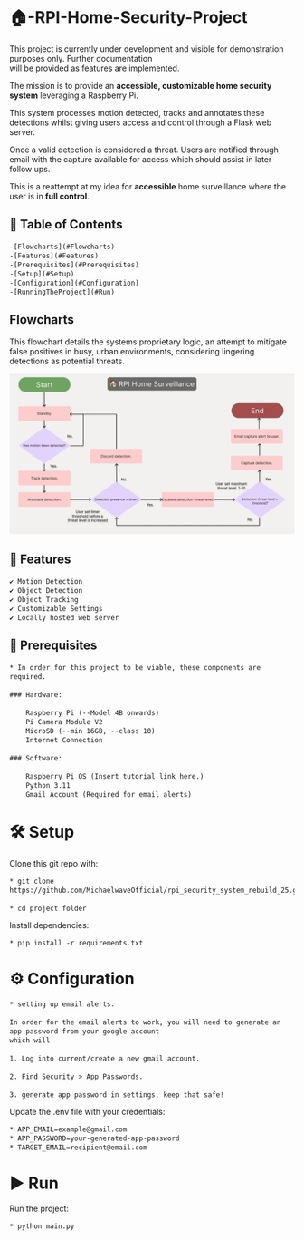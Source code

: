 
# 🏠-RPI-Home-Security-Project

This project is currently under development and visible for demonstration purposes only. Further documentation  
will be provided as features are implemented.  

The mission is to provide an **accessible, customizable home security system** leveraging a Raspberry Pi.

This system processes motion detected, tracks and annotates these detections whilst giving users access and control through a Flask web server.

Once a valid detection is considered a threat. Users are notified through email with the capture available for access which should assist in later follow ups.

This is a reattempt at my idea for **accessible** home surveillance where the user is in **full control**.

## 📖 Table of Contents


    -[Flowcharts](#Flowcharts)
    -[Features](#Features)
    -[Prerequisites](#Prerequisites)
    -[Setup](#Setup)
    -[Configuration](#Configuration)
    -[RunningTheProject](#Run)


## Flowcharts

This flowchart details the systems proprietary logic, an attempt to mitigate false positives in busy, urban environments, considering lingering detections as potential threats.

![Flowcharts](./docs/picam_surveillance.jpg)


## 🚀 Features

    ✔️ Motion Detection
    ✔️ Object Detection
    ✔️ Object Tracking
    ✔️ Customizable Settings
    ✔️ Locally hosted web server



## 🔧 Prerequisites

    * In order for this project to be viable, these components are required. 

    ### Hardware:

        Raspberry Pi (--Model 4B onwards)
        Pi Camera Module V2
        MicroSD (--min 16GB, --class 10)
        Internet Connection

    ### Software:

        Raspberry Pi OS (Insert tutorial link here.)
        Python 3.11
        Gmail Account (Required for email alerts)

# 🛠 Setup

Clone this git repo with:

    * git clone https://github.com/MichaelwaveOfficial/rpi_security_system_rebuild_25.git

    * cd project folder

Install dependencies:

    * pip install -r requirements.txt 

# ⚙️ Configuration

    * setting up email alerts.

    In order for the email alerts to work, you will need to generate an app password from your google account
    which will 

    1. Log into current/create a new gmail account.

    2. Find Security > App Passwords.

    3. generate app password in settings, keep that safe!

Update the .env file with your credentials:

    * APP_EMAIL=example@gmail.com
    * APP_PASSWORD=your-generated-app-password
    * TARGET_EMAIL=recipient@email.com

# ▶️ Run

Run the project:

    * python main.py

